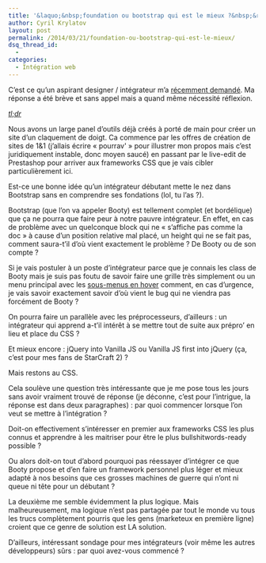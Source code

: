 ```yaml
---
title: '&laquo;&nbsp;foundation ou bootstrap qui est le mieux ?&nbsp;&raquo;'
author: Cyril Krylatov
layout: post
permalink: /2014/03/21/foundation-ou-bootstrap-qui-est-le-mieux/
dsq_thread_id:
  - 
categories:
  - Intégration web
---
```

<p class="is-intro">
  C&rsquo;est ce qu&rsquo;un aspirant designer / intégrateur m&rsquo;a <a href="https://twitter.com/nikitamkii/status/443737695287013376" target="_blank">récemment demandé</a>. Ma réponse a été brève et sans appel mais a quand même nécessité réflexion.
</p>

<p class="is-intro">
  <!--more-->
</p>

*<a href="https://twitter.com/iamnotcyril/status/443747108584448000" target="_blank">tl;dr</a>*

Nous avons un large panel d&rsquo;outils déjà créés à porté de main pour créer un site d&rsquo;un claquement de doigt. Ca commence par les offres de création de sites de 1&1 (j&rsquo;allais écrire &laquo;&nbsp;pourrav'&nbsp;&raquo; pour illustrer mon propos mais c&rsquo;est juridiquement instable, donc moyen saucé) en passant par le live-edit de Prestashop pour arriver aux frameworks CSS que je vais cibler particulièrement ici.

Est-ce une bonne idée qu&rsquo;un intégrateur débutant mette le nez dans Bootstrap sans en comprendre ses fondations (lol, tu l&rsquo;as ?).

Bootstrap (que l&rsquo;on va appeler Booty) est tellement complet (et bordélique) que ça ne pourra que faire peur à notre pauvre intégrateur. En effet, en cas de problème avec un quelconque block qui ne &laquo;&nbsp;s&rsquo;affiche pas comme la doc&nbsp;&raquo; à cause d&rsquo;un position relative mal placé, un height qui ne se fait pas, comment saura-t&rsquo;il d&rsquo;où vient exactement le problème ? De Booty ou de son compte ?

Si je vais postuler à un poste d&rsquo;intégrateur parce que je connais les class de Booty mais je suis pas foutu de savoir faire une grille très simplement ou un menu principal avec les <a href="http://csscommon.com/index.php?p=cssc-navigation" target="_blank">sous-menus en hover</a> comment, en cas d&rsquo;urgence, je vais savoir exactement savoir d&rsquo;où vient le bug qui ne viendra pas forcément de Booty ?

On pourra faire un parallèle avec les préprocesseurs, d&rsquo;ailleurs : un intégrateur qui apprend a-t&rsquo;il intérêt à se mettre tout de suite aux prépro&rsquo; en lieu et place du CSS ?

Et mieux encore : jQuery into Vanilla JS ou Vanilla JS first into jQuery (ça, c&rsquo;est pour mes fans de StarCraft 2) ?

Mais restons au CSS.

Cela soulève une question très intéressante que je me pose tous les jours sans avoir vraiment trouvé de réponse (je déconne, c&rsquo;est pour l&rsquo;intrigue, la réponse est dans deux paragraphes) : par quoi commencer lorsque l&rsquo;on veut se mettre à l&rsquo;intégration ?

Doit-on effectivement s&rsquo;intéresser en premier aux frameworks CSS les plus connus et apprendre à les maitriser pour être le plus bullshitwords-ready possible ?

Ou alors doit-on tout d&rsquo;abord pourquoi pas réessayer d&rsquo;intégrer ce que Booty propose et d&rsquo;en faire un framework personnel plus léger et mieux adapté à nos besoins que ces grosses machines de guerre qui n&rsquo;ont ni queue ni tête pour un débutant ?

La deuxième me semble évidemment la plus logique. Mais malheureusement, ma logique n&rsquo;est pas partagée par tout le monde vu tous les trucs complètement pourris que les gens (marketeux en première ligne) croient que ce genre de solution est LA solution.

D&rsquo;ailleurs, intéressant sondage pour mes intégrateurs (voir même les autres développeurs) sûrs : par quoi avez-vous commencé ?